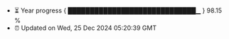 - ⏳ Year progress { █████████████████████████████▁ } 98.15 %
- ⏰ Updated on Wed, 25 Dec 2024 05:20:39 GMT

